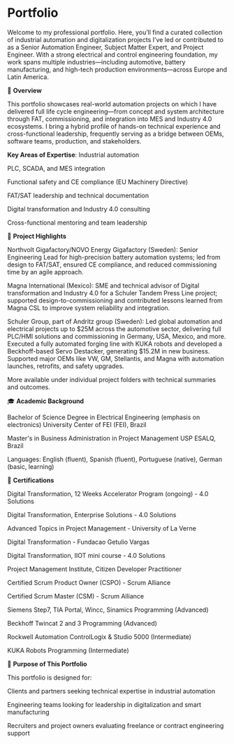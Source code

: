 
# **Portfolio**

Welcome to my professional portfolio. Here, you’ll find a curated collection of industrial automation and digitalization projects I’ve led or contributed to as a Senior Automation Engineer, Subject Matter Expert, and Project Engineer. With a strong electrical and control engineering foundation, my work spans multiple industries—including automotive, battery manufacturing, and high-tech production environments—across Europe and Latin America.

🔧 **Overview**

This portfolio showcases real-world automation projects on which I have delivered full life cycle engineering—from concept and system architecture through FAT, commissioning, and integration into MES and Industry 4.0 ecosystems. I bring a hybrid profile of hands-on technical experience and cross-functional leadership, frequently serving as a bridge between OEMs, software teams, production, and stakeholders.

**Key Areas of Expertise**:
Industrial automation 

PLC, SCADA, and MES integration

Functional safety and CE compliance (EU Machinery Directive)

FAT/SAT leadership and technical documentation

Digital transformation and Industry 4.0 consulting

Cross-functional mentoring and team leadership

📂 **Project Highlights**

Northvolt Gigafactory/NOVO Energy Gigafactory (Sweden): Senior Engineering Lead for high-precision battery automation systems; led from design to FAT/SAT, ensured CE compliance, and reduced commissioning time by an agile approach.

Magna International (Mexico): SME and technical advisor of Digital transformation and Industry 4.0 for a Schuler Tandem Press Line project; supported design-to-commissioning and contributed lessons learned from Magna CSL to improve system reliability and integration.

Schuler Group, part of Andritz group (Sweden): Led global automation and electrical projects up to $25M across the automotive sector, delivering full PLC/HMI solutions and commissioning in Germany, USA, Mexico, and more. Executed a fully automated forging line with KUKA robots and developed a Beckhoff-based Servo Destacker, generating $15.2M in new business. Supported major OEMs like VW, GM, Stellantis, and Magna with automation launches, retrofits, and safety upgrades.

More available under individual project folders with technical summaries and outcomes.

🎓 **Academic Background**

Bachelor of Science Degree in Electrical Engineering (emphasis on electronics)
University Center of FEI (FEI), Brazil

Master's in Business Administration in Project Management
USP ESALQ, Brazil

Languages: English (fluent), Spanish (fluent),  Portuguese (native), German (basic, learning)

📜 **Certifications**

Digital Transformation, 12 Weeks Accelerator Program (ongoing) - 4.0 Solutions

Digital Transformation, Enterprise Solutions - 4.0 Solutions 

Advanced Topics in Project Management - University of La Verne

Digital Transformation - Fundacao Getulio Vargas

Digital Transformation, IIOT mini course - 4.0 Solutions 

Project Management Institute, Citizen Developer Practitioner

Certified Scrum Product Owner (CSPO) - Scrum Alliance

Certified Scrum Master (CSM) - Scrum Alliance

Siemens Step7, TIA Portal, Wincc, Sinamics Programming (Advanced)

Beckhoff Twincat 2 and 3 Programming (Advanced)

Rockwell Automation ControlLogix & Studio 5000 (Intermediate)

KUKA Robots Programming (Intermediate) 

🚀 **Purpose of This Portfolio**

This portfolio is designed for:

Clients and partners seeking technical expertise in industrial automation

Engineering teams looking for leadership in digitalization and smart manufacturing

Recruiters and project owners evaluating freelance or contract engineering support

